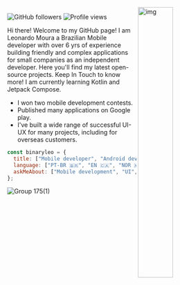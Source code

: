 
<img align="right" alt="img" src="https://user-images.githubusercontent.com/72607039/169917184-a7ca071a-46f8-417d-8037-d73beae94358.png" width="40%" height="auto" />
 

![GitHub followers](https://img.shields.io/github/followers/binaryleo?label=Follow&style=social)
<img src="https://komarev.com/ghpvc/?username=binaryleo&color=008080" alt="Profile views " />


Hi there! Welcome to my GitHub page! I am Leonardo Moura a Brazilian Mobile developer with over 6 yrs of experience building friendly and complex applications for small companies as an independent developer. Here you'll find my latest open-source projects. Keep In Touch to know more! I am currently learning Kotlin and Jetpack Compose.
 - I won two mobile development contests. 
 - Published many applications on Google play.
 - I've built a wide range of successful UI-UX for many projects, including for overseas customers.
<div>

```javascript
const binaryleo = {
  title: ["Mobile developer", "Android developer"],
  language: ["PT-BR 🇧🇷", "EN 🇨🇦", "NOR 🇳🇴", "FR 🇫🇷"],
  askMeAbout: ["Mobile development", "UI","Figma"],
};


```
 



![Group 175(1)](https://user-images.githubusercontent.com/72607039/208734323-b35e4eb7-6c54-4db7-9f1d-6296110e8572.png)



</div>

